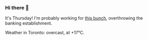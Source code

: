 ### Hi there :wave:

It's Thursday! I'm probably working for [this bunch](https://github.com/kohofinancial), overthrowing the banking establishment.

Weather in Toronto: overcast, at +17°C.
